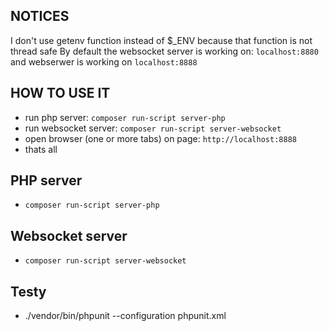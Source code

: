 ## NOTICES
I don't use getenv function instead of $_ENV because that function is not thread safe
By default the websocket server is working on: `localhost:8880` and webserwer is working on `localhost:8888`

## HOW TO USE IT
* run php server: `composer run-script server-php`
* run websocket server: `composer run-script server-websocket`
* open browser (one or more tabs) on page: `http://localhost:8888`
* thats all

## PHP server
* `composer run-script server-php`

## Websocket server
* `composer run-script server-websocket`

## Testy
*  ./vendor/bin/phpunit --configuration phpunit.xml
